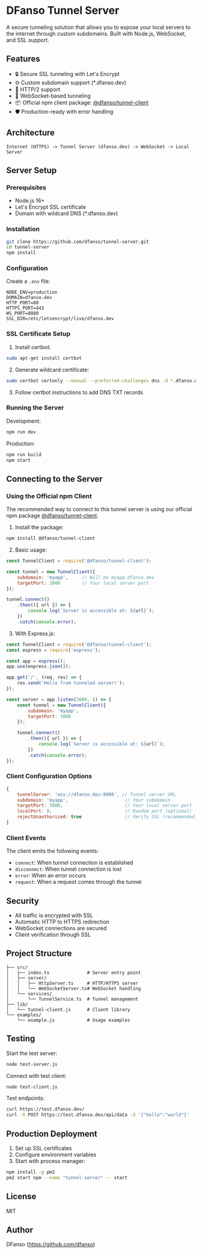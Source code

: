 # DFanso Tunnel Server

A secure tunneling solution that allows you to expose your local servers to the internet through custom subdomains. Built with Node.js, WebSocket, and SSL support.

## Features

- 🔒 Secure SSL tunneling with Let's Encrypt
- 🌐 Custom subdomain support (*.dfanso.dev)
- 🚀 HTTP/2 support
- 🔄 WebSocket-based tunneling
- 📦 Official npm client package: [@dfanso/tunnel-client](https://www.npmjs.com/package/@dfanso/tunnel-client)
- 🛡️ Production-ready with error handling

## Architecture

```
Internet (HTTPS) -> Tunnel Server (dfanso.dev) -> WebSocket -> Local Server
```

## Server Setup

### Prerequisites

- Node.js 16+
- Let's Encrypt SSL certificate
- Domain with wildcard DNS (*.dfanso.dev)

### Installation

```bash
git clone https://github.com/dfanso/tunnel-server.git
cd tunnel-server
npm install
```

### Configuration

Create a `.env` file:

```env
NODE_ENV=production
DOMAIN=dfanso.dev
HTTP_PORT=80
HTTPS_PORT=443
WS_PORT=8080
SSL_DIR=/etc/letsencrypt/live/dfanso.dev
```

### SSL Certificate Setup

1. Install certbot:
```bash
sudo apt-get install certbot
```

2. Generate wildcard certificate:
```bash
sudo certbot certonly --manual --preferred-challenges dns -d *.dfanso.dev -d dfanso.dev
```

3. Follow certbot instructions to add DNS TXT records

### Running the Server

Development:
```bash
npm run dev
```

Production:
```bash
npm run build
npm start
```

## Connecting to the Server

### Using the Official npm Client

The recommended way to connect to this tunnel server is using our official npm package [@dfanso/tunnel-client](https://www.npmjs.com/package/@dfanso/tunnel-client).

1. Install the package:
```bash
npm install @dfanso/tunnel-client
```

2. Basic usage:
```javascript
const TunnelClient = require('@dfanso/tunnel-client');

const tunnel = new TunnelClient({
    subdomain: 'myapp',     // Will be myapp.dfanso.dev
    targetPort: 3000        // Your local server port
});

tunnel.connect()
    .then(({ url }) => {
        console.log(`Server is accessible at: ${url}`);
    })
    .catch(console.error);
```

3. With Express.js:
```javascript
const TunnelClient = require('@dfanso/tunnel-client');
const express = require('express');

const app = express();
app.use(express.json());

app.get('/', (req, res) => {
    res.send('Hello from tunneled server!');
});

const server = app.listen(3000, () => {
    const tunnel = new TunnelClient({
        subdomain: 'myapp',
        targetPort: 3000
    });

    tunnel.connect()
        .then(({ url }) => {
            console.log(`Server is accessible at: ${url}`);
        })
        .catch(console.error);
});
```

### Client Configuration Options

```javascript
{
    tunnelServer: 'wss://dfanso.dev:8080', // Tunnel server URL
    subdomain: 'myapp',                     // Your subdomain
    targetPort: 3000,                       // Your local server port
    localPort: 0,                           // Random port (optional)
    rejectUnauthorized: true                // Verify SSL (recommended)
}
```

### Client Events

The client emits the following events:
- `connect`: When tunnel connection is established
- `disconnect`: When tunnel connection is lost
- `error`: When an error occurs
- `request`: When a request comes through the tunnel

## Security

- All traffic is encrypted with SSL
- Automatic HTTP to HTTPS redirection
- WebSocket connections are secured
- Client verification through SSL

## Project Structure

```
├── src/
│   ├── index.ts              # Server entry point
│   ├── server/
│   │   ├── HttpServer.ts     # HTTP/HTTPS server
│   │   └── WebSocketServer.ts# WebSocket handling
│   └── services/
│       └── TunnelService.ts  # Tunnel management
├── lib/
│   └── tunnel-client.js      # Client library
└── examples/
    └── example.js            # Usage examples
```

## Testing

Start the test server:
```bash
node test-server.js
```

Connect with test client:
```bash
node test-client.js
```

Test endpoints:
```bash
curl https://test.dfanso.dev/
curl -X POST https://test.dfanso.dev/api/data -d '{"hello":"world"}'
```

## Production Deployment

1. Set up SSL certificates
2. Configure environment variables
3. Start with process manager:
```bash
npm install -g pm2
pm2 start npm --name "tunnel-server" -- start
```

## License

MIT

## Author

DFanso (https://github.com/dfanso)